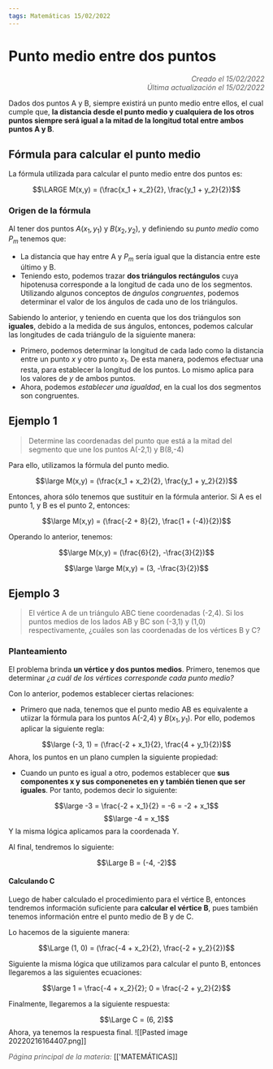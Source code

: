 ```yaml
---
tags: Matemáticas 15/02/2022
---
```


# Punto medio entre dos puntos
<div style="text-align: right; opacity: 0.7; font-style: italic;">Creado el 15/02/2022</div>
<div style="text-align: right; opacity: 0.7; font-style: italic;">Última actualización el 15/02/2022</div>

Dados dos puntos A y B, siempre existirá un punto medio entre ellos, el cual cumple que, **la distancia desde el punto medio y cualquiera de los otros puntos siempre será igual a la mitad de la longitud total entre ambos puntos A y B**.

## Fórmula para calcular el punto medio

La fórmula utilizada para calcular el punto medio entre dos puntos es:

$$\LARGE M(x,y) = (\frac{x_1 + x_2}{2}, \frac{y_1 + y_2}{2})$$

### Origen de la fórmula

Al tener dos puntos $A(x_1, y_1)$ y $B(x_2, y_2)$, y definiendo su *punto medio* como $P_m$ tenemos que:

- La distancia que hay entre A y $P_m$ sería igual que la distancia entre este último y B.
- Teniendo esto, podemos trazar **dos triángulos rectángulos** cuya hipotenusa corresponde a la longitud de cada uno de los segmentos.
Utilizando algunos conceptos de *ángulos congruentes*, podemos determinar el valor de los ángulos de cada uno de los triángulos.

Sabiendo lo anterior, y teniendo en cuenta que los dos triángulos son **iguales**, debido a la medida de sus ángulos, entonces, podemos calcular las longitudes de cada triángulo de la siguiente manera:

- Primero, podemos determinar la longitud de cada lado como la distancia entre un punto $x$ y otro punto $x_1$. De esta manera, podemos efectuar una resta, para establecer la longitud de los puntos. Lo mismo aplica para los valores de $y$ de ambos puntos.
- Ahora, podemos *establecer una igualdad*, en la cual los dos segmentos son congruentes.


## Ejemplo 1

> Determine las coordenadas del punto que está a la mitad del segmento que une los puntos A(-2,1) y B(8,-4)

Para ello, utilizamos la fórmula del punto medio.

$$\large M(x,y) = (\frac{x_1 + x_2}{2}, \frac{y_1 + y_2}{2})$$

Entonces, ahora sólo tenemos que sustituir en la fórmula anterior. Si A es el punto 1, y B es el punto 2, entonces:

$$\large M(x,y) = (\frac{-2 + 8}{2}, \frac{1 + (-4)}{2})$$

Operando lo anterior, tenemos:

$$\large M(x,y) = (\frac{6}{2}, -\frac{3}{2})$$

$$\large \large M(x,y) = (3, -\frac{3}{2})$$

## Ejemplo 3

> El vértice A de un triángulo ABC tiene coordenadas (-2,4). Si los puntos medios de los lados AB y BC son (-3,1) y (1,0) respectivamente, ¿cuáles son las coordenadas de los vértices B y C?

### Planteamiento

El problema brinda **un vértice y dos puntos medios**. 
Primero, tenemos que determinar *¿a cuál de los vértices corresponde cada punto medio?*

Con lo anterior, podemos establecer ciertas relaciones:
- Primero que nada, tenemos que el punto medio AB es equivalente a utiizar la fórmula para los puntos A(-2,4) y $B(x_1, y_1)$. Por ello, podemos aplicar la siguiente regla:

$$\large (-3, 1) = (\frac{-2 + x_1}{2}, \frac{4 + y_1}{2})$$
Ahora, los puntos en un plano cumplen la siguiente propiedad:
- Cuando un punto es igual a otro, podemos establecer que **sus componentes x y sus componenetes en y también tienen que ser iguales**. Por tanto, podemos decir lo siguiente:

$$\large -3 = \frac{-2 + x_1}{2} = -6 = -2 + x_1$$
$$\large -4 = x_1$$
Y la misma lógica aplicamos para la coordenada Y.

Al final, tendremos lo siguiente:

$$\Large B = (-4, -2)$$

#### Calculando C

Luego de haber calculado el procedimiento para el vértice B, entonces tendremos información suficiente para **calcular el vértice B**, pues también tenemos información entre el punto medio de B y de C.

Lo hacemos de la siguiente manera:

$$\Large (1, 0) = (\frac{-4 + x_2}{2}, \frac{-2 + y_2}{2})$$

Siguiente la misma lógica que utilizamos para calcular el punto B, entonces llegaremos a las siguientes ecuaciones:

$$\large 1 = \frac{-4 + x_2}{2}; 0 = \frac{-2 + y_2}{2}$$

Finalmente, llegaremos a la siguiente respuesta:

$$\Large C = (6, 2)$$
Ahora, ya tenemos la respuesta final.
![[Pasted image 20220216164407.png]]


<span style="opacity: 0.7; font-style: italic;">Página principal de la materia:</span> [['MATEMÁTICAS]]